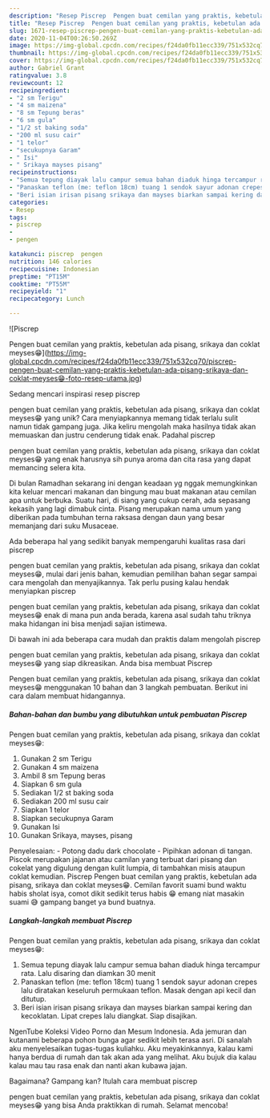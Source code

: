 ```yaml
---
description: "Resep Piscrep  Pengen buat cemilan yang praktis, kebetulan ada pisang, srikaya dan coklat meyses😁, Menggugah Selera"
title: "Resep Piscrep  Pengen buat cemilan yang praktis, kebetulan ada pisang, srikaya dan coklat meyses😁, Menggugah Selera"
slug: 1671-resep-piscrep-pengen-buat-cemilan-yang-praktis-kebetulan-ada-pisang-srikaya-dan-coklat-meyses-menggugah-selera
date: 2020-11-04T00:26:50.269Z
image: https://img-global.cpcdn.com/recipes/f24da0fb11ecc339/751x532cq70/piscrep-pengen-buat-cemilan-yang-praktis-kebetulan-ada-pisang-srikaya-dan-coklat-meyses😁-foto-resep-utama.jpg
thumbnail: https://img-global.cpcdn.com/recipes/f24da0fb11ecc339/751x532cq70/piscrep-pengen-buat-cemilan-yang-praktis-kebetulan-ada-pisang-srikaya-dan-coklat-meyses😁-foto-resep-utama.jpg
cover: https://img-global.cpcdn.com/recipes/f24da0fb11ecc339/751x532cq70/piscrep-pengen-buat-cemilan-yang-praktis-kebetulan-ada-pisang-srikaya-dan-coklat-meyses😁-foto-resep-utama.jpg
author: Gabriel Grant
ratingvalue: 3.8
reviewcount: 12
recipeingredient:
- "2 sm Terigu"
- "4 sm maizena"
- "8 sm Tepung beras"
- "6 sm gula"
- "1/2 st baking soda"
- "200 ml susu cair"
- "1 telor"
- "secukupnya Garam"
- " Isi"
- " Srikaya mayses pisang"
recipeinstructions:
- "Semua tepung diayak lalu campur semua bahan diaduk hinga tercampur rata. Lalu disaring dan diamkan 30 menit"
- "Panaskan teflon (me: teflon 18cm) tuang 1 sendok sayur adonan crepes lalu diratakan keseluruh permukaan teflon. Masak dengan api kecil dan ditutup."
- "Beri isian irisan pisang srikaya dan mayses biarkan sampai kering dan kecoklatan. Lipat crepes lalu diangkat. Siap disajikan."
categories:
- Resep
tags:
- piscrep
- 
- pengen

katakunci: piscrep  pengen 
nutrition: 146 calories
recipecuisine: Indonesian
preptime: "PT15M"
cooktime: "PT55M"
recipeyield: "1"
recipecategory: Lunch

---
```



![Piscrep

Pengen buat cemilan yang praktis, kebetulan ada pisang, srikaya dan coklat meyses😁](https://img-global.cpcdn.com/recipes/f24da0fb11ecc339/751x532cq70/piscrep-pengen-buat-cemilan-yang-praktis-kebetulan-ada-pisang-srikaya-dan-coklat-meyses😁-foto-resep-utama.jpg)

Sedang mencari inspirasi resep piscrep

pengen buat cemilan yang praktis, kebetulan ada pisang, srikaya dan coklat meyses😁 yang unik? Cara menyiapkannya memang tidak terlalu sulit namun tidak gampang juga. Jika keliru mengolah maka hasilnya tidak akan memuaskan dan justru cenderung tidak enak. Padahal piscrep

pengen buat cemilan yang praktis, kebetulan ada pisang, srikaya dan coklat meyses😁 yang enak harusnya sih punya aroma dan cita rasa yang dapat memancing selera kita.

Di bulan Ramadhan sekarang ini dengan keadaan yg nggak memungkinkan kita keluar mencari makanan dan bingung mau buat makanan atau cemilan apa untuk berbuka. Suatu hari, di siang yang cukup cerah, ada sepasang kekasih yang lagi dimabuk cinta. Pisang merupakan nama umum yang diberikan pada tumbuhan terna raksasa dengan daun yang besar memanjang dari suku Musaceae.

Ada beberapa hal yang sedikit banyak mempengaruhi kualitas rasa dari piscrep

pengen buat cemilan yang praktis, kebetulan ada pisang, srikaya dan coklat meyses😁, mulai dari jenis bahan, kemudian pemilihan bahan segar sampai cara mengolah dan menyajikannya. Tak perlu pusing kalau hendak menyiapkan piscrep

pengen buat cemilan yang praktis, kebetulan ada pisang, srikaya dan coklat meyses😁 enak di mana pun anda berada, karena asal sudah tahu triknya maka hidangan ini bisa menjadi sajian istimewa.


Di bawah ini ada beberapa cara mudah dan praktis dalam mengolah piscrep

pengen buat cemilan yang praktis, kebetulan ada pisang, srikaya dan coklat meyses😁 yang siap dikreasikan. Anda bisa membuat Piscrep

Pengen buat cemilan yang praktis, kebetulan ada pisang, srikaya dan coklat meyses😁 menggunakan 10 bahan dan 3 langkah pembuatan. Berikut ini cara dalam membuat hidangannya.

<!--inarticleads1-->

##### Bahan-bahan dan bumbu yang dibutuhkan untuk pembuatan Piscrep

Pengen buat cemilan yang praktis, kebetulan ada pisang, srikaya dan coklat meyses😁:

1. Gunakan 2 sm Terigu
1. Gunakan 4 sm maizena
1. Ambil 8 sm Tepung beras
1. Siapkan 6 sm gula
1. Sediakan 1/2 st baking soda
1. Sediakan 200 ml susu cair
1. Siapkan 1 telor
1. Siapkan secukupnya Garam
1. Gunakan  Isi
1. Gunakan  Srikaya, mayses, pisang


Penyelesaian: - Potong dadu dark chocolate - Pipihkan adonan di tangan. Piscok merupakan jajanan atau camilan yang terbuat dari pisang dan cokelat yang digulung dengan kulit lumpia, di tambahkan misis ataupun coklat kemudian. Piscrep Pengen buat cemilan yang praktis, kebetulan ada pisang, srikaya dan coklat meyses😁. Cemilan favorit suami bund waktu habis sholat isya, comot dikit sedikit terus habis 😁 emang niat masakin suami 😅 gampang banget ya bund buatnya. 

<!--inarticleads2-->

##### Langkah-langkah membuat Piscrep

Pengen buat cemilan yang praktis, kebetulan ada pisang, srikaya dan coklat meyses😁:

1. Semua tepung diayak lalu campur semua bahan diaduk hinga tercampur rata. Lalu disaring dan diamkan 30 menit
1. Panaskan teflon (me: teflon 18cm) tuang 1 sendok sayur adonan crepes lalu diratakan keseluruh permukaan teflon. Masak dengan api kecil dan ditutup.
1. Beri isian irisan pisang srikaya dan mayses biarkan sampai kering dan kecoklatan. Lipat crepes lalu diangkat. Siap disajikan.


NgenTube Koleksi Video Porno dan Mesum Indonesia. Ada jemuran dan kutanami beberapa pohon bunga agar sedikit lebih terasa asri. Di sanalah aku menyelesaikan tugas-tugas kuliahku. Aku meyakinkannya, kalau kami hanya berdua di rumah dan tak akan ada yang melihat. Aku bujuk dia kalau kalau mau tau rasa enak dan nanti akan kubawa jajan. 

Bagaimana? Gampang kan? Itulah cara membuat piscrep

pengen buat cemilan yang praktis, kebetulan ada pisang, srikaya dan coklat meyses😁 yang bisa Anda praktikkan di rumah. Selamat mencoba!
